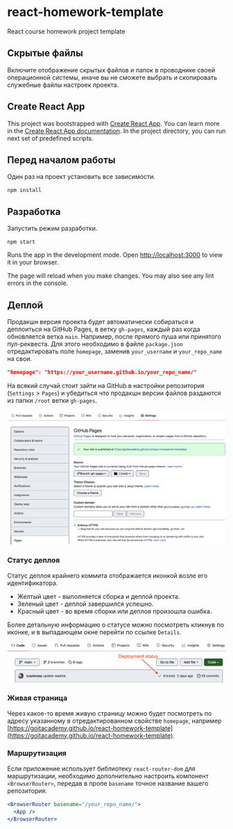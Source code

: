 # react-homework-template

React course homework project template

## Скрытые файлы

Включите отображение скрытых файлов и папок в проводнике своей операционной
системы, иначе вы не сможете выбрать и скопировать служебные файлы настроек
проекта.

## Create React App

This project was bootstrapped with
[Create React App](https://github.com/facebook/create-react-app). You can learn
more in the
[Create React App documentation](https://facebook.github.io/create-react-app/docs/getting-started).
In the project directory, you can run next set of predefined scripts.

## Перед началом работы

Один раз на проект установить все зависимости.

```shell
npm install
```

## Разработка

Запустить режим разработки.

```shell
npm start
```

Runs the app in the development mode. Open
[http://localhost:3000](http://localhost:3000) to view it in your browser.

The page will reload when you make changes. You may also see any lint errors in
the console.

## Деплой

Продакшн версия проекта будет автоматически собираться и деплоиться на GitHub
Pages, в ветку `gh-pages`, каждый раз когда обновляется ветка `main`. Например,
после прямого пуша или принятого пул-реквеста. Для этого необходимо в файле
`package.json` отредактировать поле `homepage`, заменив `your_username` и
`your_repo_name` на свои.

```json
"homepage": "https://your_username.github.io/your_repo_name/"
```

На всякий случай стоит зайти на GitHub в настройки репозитория (`Settings` >
`Pages`) и убедиться что продакшн версии файлов раздаются из папки `/root` ветки
`gh-pages`.

![GitHub Pages settings](./gh-pages-settings.png)

### Статус деплоя

Статус деплоя крайнего коммита отображается иконкой возле его идентификатора.

- Желтый цвет - выполняется сборка и деплой проекта.
- Зеленый цвет - деплой завершился успешно.
- Красный цвет - во время сборки или деплоя произошла ошибка.

Более детальную информацию о статусе можно посмотреть кликнув по иконке, и в
выпадающем окне перейти по ссылке `Details`.

![Deployment status](./status.png)

### Живая страница

Через какое-то время живую страницу можно будет посмотреть по адресу указанному
в отредактированном свойстве `homepage`, например
[https://goitacademy.github.io/react-homework-template](https://goitacademy.github.io/react-homework-template).

### Маршрутизация

Если приложение использует библиотеку `react-router-dom` для маршрутизации,
необходимо дополнительно настроить компонент `<BrowserRouter>`, передав в пропе
`basename` точное название вашего репозитория.

```jsx
<BrowserRouter basename="/your_repo_name/">
  <App />
</BrowserRouter>
```
